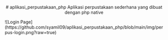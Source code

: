 <p align="center">
# aplikasi_perpustakaan_php
Aplikasi perpustakaan sederhana yang dibuat dengan php native
</p>
![Login Page](https://github.com/syamil09/aplikasi_perpustakaan_php/blob/main/img/perpus-login.png?raw=true)
